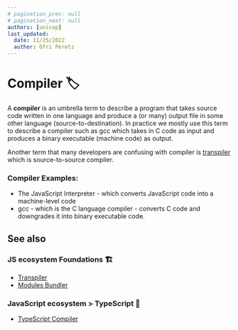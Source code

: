 ```yaml
---
# pagination_prev: null
# pagination_next: null
authors: [unicop]
last_updated:
  date: 11/25/2022
  author: Ofri Peretz
---
```


# Compiler 🏷

A **compiler** is an umbrella term to describe a program that takes source code written in one language and produce a (or many) output file in some other language (source-to-destination). In practice we mostly use this term to describe a compiler such as gcc which takes in C code as input and produces a binary executable (machine code) as output.

Another term that many developers are confusing with compiler is [transpiler](./transpiler.md) which is source-to-source compiler.

### Compiler Examples:

- The JavaScript Interpreter - which converts JavaScript code into a machine-level code
- gcc - which is the C language compiler - converts C code and downgrades it into binary executable code.

## See also

### JS ecosystem Foundations 🏗️

- [Transpiler](./transpiler.md)
- [Modules Bundler](../js-es/foundations/modules/modules-bundler.md)

### JavaScript ecosystem > TypeScript 🔵

- [TypeScript Compiler](../js-es/typescript/foundations/ts-compiler.md)
